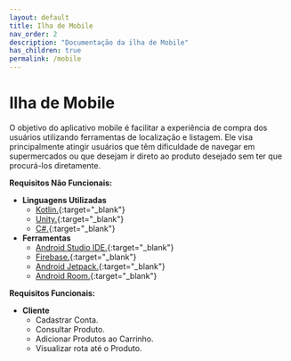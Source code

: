 ```yaml
---
layout: default
title: Ilha de Mobile
nav_order: 2
description: "Documentação da ilha de Mobile"
has_children: true
permalink: /mobile
---
```


# Ilha de Mobile

O objetivo do aplicativo mobile é facilitar a experiência de compra dos usuários
utilizando ferramentas de localização e listagem. Ele visa principalmente atingir
usuários que têm dificuldade de navegar em supermercados ou que desejam ir direto
ao produto desejado sem ter que procurá-los diretamente.

**Requisitos Não Funcionais:**

* **Linguagens Utilizadas**
    * [Kotlin.](https://kotlinlang.org/){:target="_blank"}
    * [Unity.](https://unity.com/pt){:target="_blank"}
    * [C#.](https://docs.microsoft.com/pt-br/dotnet/csharp/){:target="_blank"}
* **Ferramentas**
    * [Android Studio IDE.](https://developer.android.com/studio){:target="_blank"}
    * [Firebase.](https://firebase.google.com){:target="_blank"}
    * [Android Jetpack.](https://developer.android.com/jetpack){:target="_blank"}
    * [Android Room.](https://developer.android.com/training/data-storage/room){:target="_blank"}

**Requisitos Funcionais:**

* **Cliente**
    * Cadastrar Conta.
    * Consultar Produto.
    * Adicionar Produtos ao Carrinho.
    * Visualizar rota até o Produto.